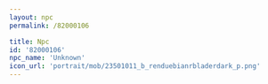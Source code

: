 ```yaml
---
layout: npc
permalink: /82000106

title: Npc
id: '82000106'
npc_name: 'Unknown'
icon_url: 'portrait/mob/23501011_b_renduebianrbladerdark_p.png'
---
```

